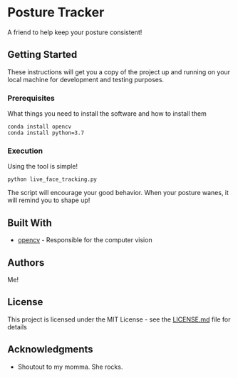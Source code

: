 # Posture Tracker

A friend to help keep your posture consistent! 

## Getting Started

These instructions will get you a copy of the project up and running on your local machine for development and testing purposes.

### Prerequisites

What things you need to install the software and how to install them

```
conda install opencv
conda install python=3.7
```

### Execution

Using the tool is simple!

```
python live_face_tracking.py
```

The script will encourage your good behavior. When your posture wanes, it will remind you to shape up!

## Built With

* [opencv](https://opencv-python-tutroals.readthedocs.io/en/latest/py_tutorials/py_tutorials.html) - Responsible for the computer vision

## Authors

Me!

## License

This project is licensed under the MIT License - see the [LICENSE.md](LICENSE.md) file for details

## Acknowledgments

* Shoutout to my momma. She rocks.

